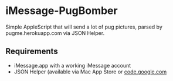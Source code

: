 iMessage-PugBomber
==================

Simple AppleScript that will send a lot of pug pictures, parsed by pugme.herokuapp.com via JSON Helper.

Requirements
-----
* iMessage.app with a working iMessage account
* JSON Helper (available via Mac App Store or [code.google.com](https://code.google.com/p/json-helper/)
